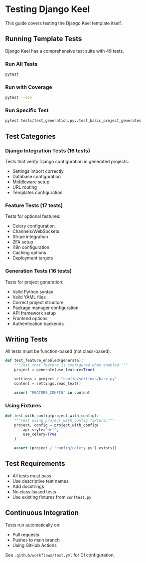# Testing Django Keel

This guide covers testing the Django Keel template itself.

## Running Template Tests

Django Keel has a comprehensive test suite with 49 tests.

### Run All Tests

```bash
pytest
```

### Run with Coverage

```bash
pytest --cov
```

### Run Specific Test

```bash
pytest tests/test_generation.py::test_basic_project_generates
```

## Test Categories

### Django Integration Tests (16 tests)

Tests that verify Django configuration in generated projects:

- Settings import correctly
- Database configuration
- Middleware setup
- URL routing
- Templates configuration

### Feature Tests (17 tests)

Tests for optional features:

- Celery configuration
- Channels/WebSockets
- Stripe integration
- 2FA setup
- i18n configuration
- Caching options
- Deployment targets

### Generation Tests (16 tests)

Tests for project generation:

- Valid Python syntax
- Valid YAML files
- Correct project structure
- Package manager configuration
- API framework setup
- Frontend options
- Authentication backends

## Writing Tests

All tests must be function-based (not class-based):

```python
def test_feature_enabled(generate):
    """Test that feature is configured when enabled."""
    project = generate(use_feature=True)

    settings = project / "config/settings/base.py"
    content = settings.read_text()

    assert "FEATURE_CONFIG" in content
```

### Using Fixtures

```python
def test_with_config(project_with_config):
    """Test using project_with_config fixture."""
    project, config = project_with_config(
        api_style="drf",
        use_celery=True
    )

    assert (project / "config/celery.py").exists()
```

## Test Requirements

- All tests must pass
- Use descriptive test names
- Add docstrings
- No class-based tests
- Use existing fixtures from `conftest.py`

## Continuous Integration

Tests run automatically on:

- Pull requests
- Pushes to main branch
- Using GitHub Actions

See `.github/workflows/test.yml` for CI configuration.
